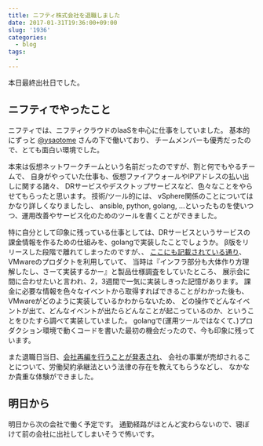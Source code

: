 ```yaml
---
title: ニフティ株式会社を退職しました
date: 2017-01-31T19:36:00+09:00
slug: '1936'
categories:
  - blog
tags:
  - 
---
```



本日最終出社日でした。

## ニフティでやったこと

ニフティでは、ニフティクラウドのIaaSを中心に仕事をしていました。
基本的にずっと [@ysaotome](https://twitter.com/ysaotome) さんの下で働いており、
チームメンバーも優秀だったので、とても面白い環境でした。

本来は仮想ネットワークチームという名前だったのですが、割と何でもやるチームで、
自身がやっていた仕事も、仮想ファイアウォールやIPアドレスの払い出しに関する諸々、
DRサービスやデスクトップサービスなど、色々なことをやらせてもらったと思います。
技術/ツール的には、 vSphere関係のことについてはかなり詳しくなりましたし、
ansible, python, golang, ...といったものを使いつつ、運用改善やサービス化のためのツールを書くことができました。

特に自分として印象に残っている仕事としては、DRサービスというサービスの課金情報を作るための仕組みを、golangで実装したことでしょうか。
β版をリリースした段階で離れてしまったのですが、、
[ここにも記載されている通り](http|//www.nifty.co.jp/cs/newsrelease/detail/150331004415/1.htm)、VMwareのプロダクトを利用していて、
当時は『インフラ部分も大体作り方理解したし、さーて実装するかー』と製品仕様調査をしていたところ、
展示会に間に合わせたいと言われ、2，3週間で一気に実装しきった記憶があります。
課金に必要な情報を色々なイベントから取得すればできることがわかった後も、
VMwareがどのように実装しているかわからないため、
どの操作でどんなイベントが出て、どんなイベントが出たらどんなことが起こっているのか、ということをひたすら調べて実装していました。
golangで(運用ツールではなくて、)プロダクション環境で動くコードを書いた最初の機会だったので、今も印象に残っています。

また退職日当日、[会社再編を行うことが発表され](http://pr.fujitsu.com/jp/news/2017/01/31.html)、
会社の事業が売却されることについて、労働契約承継法という法律の存在を教えてもらうなどし、
なかなか貴重な体験ができました。

## 明日から

明日から次の会社で働く予定です。
通勤経路がほとんど変わらないので、寝ぼけて前の会社に出社してしまいそうで怖いです。

